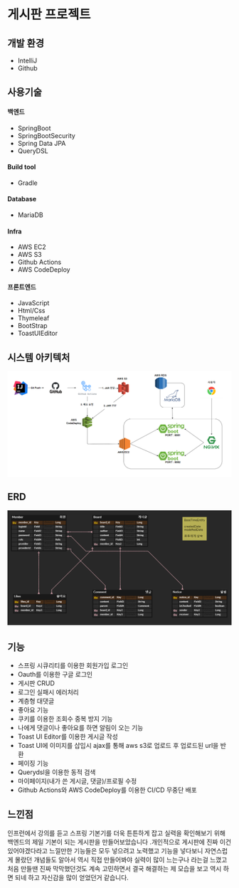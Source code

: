 # 게시판 프로젝트

## 개발 환경
- IntelliJ
- Github

## 사용기술
#### 백엔드
- SpringBoot
- SpringBootSecurity
- Spring Data JPA
- QueryDSL

#### Build tool
- Gradle

#### Database
- MariaDB

#### Infra
- AWS EC2
- AWS S3
- Github Actions
- AWS CodeDeploy

#### 프론트엔드
- JavaScript
- Html/Css
- Thymeleaf
- BootStrap
- ToastUIEditor


## 시스템 아키텍처
![img.png](img.png)

## ERD
![img_1.png](img_1.png)

## 기능
- 스프링 시큐리티를 이용한 회원가입 로그인
- Oauth를 이용한 구글 로그인
- 게시판 CRUD
- 로그인 실패시 에러처리
- 계층형 대댓글
- 좋아요 기능
- 쿠키를 이용한 조회수 중복 방지 기능
- 나에게 댓글이나 좋아요를 하면 알림이 오는 기능
- Toast UI Editor를 이용한 게시글 작성
- Toast UI에 이미지를 삽입시 ajax를 통해 aws s3로 업로드 후 업로드된 url을 반환
- 페이징 기능
- Querydsl을 이용한 동적 검색
- 마이페이지(내가 쓴 게시글, 댓글)/프로필 수정
- Github Actions와 AWS CodeDeploy를 이용한 CI/CD 무중단 배포

## 느낀점
인프런에서 강의를 듣고 스프링 기본기를 더욱 튼튼하게 잡고 실력을 확인해보기 위해 백엔드의 제일 기본이
되는 게시판을 만들어보았습니다 .개인적으로 게시판에 진짜 이건 있어야겠다라고 느낄만한 기능들은 모두 넣으려고
노력했고 기능을 넣다보니 자연스럽게 몰랐던 개념들도 알아서 역시 직접 만들어봐야 실력이 많이 느는구나 라는걸 느꼈고
처음 만들땐 진짜 막막했던것도 계속 고민하면서 결국 해결하는 제 모습을 보고 역시 하면 되네 하고 자신감을 많이 얻었던거
같습니다.